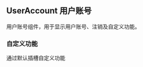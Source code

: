 <div class="demo-header">
<p class="overviewicon">
  <span class="wapi-business-usercard"/>
</p>

## UserAccount 用户账号

<nova-uxlink widget-name="UserAccount"></nova-uxlink>

用户账号组件，用于显示用户账号、注销及自定义功能。
</div>

### 自定义功能

通过默认插槽自定义功能

<nova-demo-view link="user-account/custom-operation.vue"></nova-demo-view>

<br>
